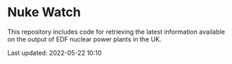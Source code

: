 # Nuke Watch

This repository includes code for retrieving the latest information available on the output of EDF nuclear power plants in the UK.

Last updated: 2022-05-22 10:10